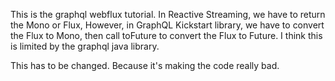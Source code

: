This is the graphql webflux tutorial. In Reactive Streaming, we have
to return the Mono<Object> or Flux<Object>, However, in GraphQL Kickstart
library, we have to convert the Flux to Mono, then call toFuture to convert
the Flux to Future. I think this is limited by the graphql java library.

This has to be changed. Because it's making the code really bad.